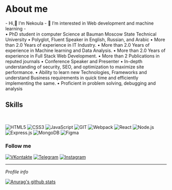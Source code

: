 <!---
-  Hi,👋 I’m Nekoula
- 👀 I’m interested in Web development and machine learning
--->

<h1>About me</h1> 
-  Hi,👋 I’m Nekoula
- 👀 I’m interested in Web development and machine learning 
- <br>  
• PhD student in computer Science at Bauman Moscow State Technical University
• Polyglot, Fluent Speaker in English, Russian, and Arabic 
• More than 2.0 Years of experience in IT Industry.
• More than 2.0 Years of experience in Machine learning and Data Analysis.
• More than 2.0 Years of experience in Full Stack Web Development.
• More than 2 Publications in reputed journals
• Conference Speaker and Presenter
• In-depth understanding of security, SEO, and optimization to maximize site performance.
• Ability to learn new Technologies, Frameworks and understand Business requirements in quick time and efficiently implementing the same.
• Proficient in problem solving, debugging and analysis

<h2>Skills</h2>
<br>

![HTML5](https://img.shields.io/badge/-HTML5-141130?style=flat-square&logo=HTML5&logoColor=FF0000)
![CSS3](https://img.shields.io/badge/-CSS3-141130?style=flat-square&logo=CSS3&logoColor=009900)
![JavaScript](https://img.shields.io/badge/-JavaScript-141130?style=flat-square&logo=JavaScript&logoColor=yellow)
![GIT](https://img.shields.io/badge/-Git-141130?style=flat-square&logo=GIT&logoColor=FFFFFF)
![Webpack](https://img.shields.io/badge/-Webpack-141130?style=flat-square&logo=Webpack&)
![React](https://img.shields.io/badge/-React-141130?style=flat-square&logo=React)
![Node.js](https://img.shields.io/badge/-Node.js-141130?style=flat-square&logo=Node.js)
![Express.js](https://img.shields.io/badge/-Express.js-141130?style=flat-square&logo=Express)
![MongoDB](https://img.shields.io/badge/-MongoDB-141130?style=flat-square&logo=MongoDB)
![Figma](https://img.shields.io/badge/-Figma-141130?style=flat-square&logo=Figma)

<h3>Follow me</h3>

[![VKontakte](https://img.shields.io/badge/-VK-141130?style=flat-square&logo=Vk)](https://vk.com/n.khaddad)
[![Telegram](https://img.shields.io/badge/-Telegram-141130?style=flat-square&logo=Telegram)](https://t.me/Nekoula_Haddad)
[![Instagram](https://img.shields.io/badge/-Instagram-141130?style=flat-square&logo=Instagram)](https://www.instagram.com/)


<HR>
<i>Profile info</i>  
<br>


[![Anurag's github stats](https://github-readme-stats.vercel.app/api?username=nekoulahaddad&&show_icons=true&theme=nord)](https://github.com/anuraghazra/github-readme-stats)
